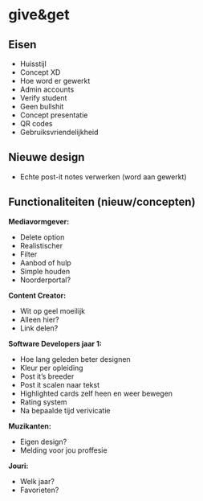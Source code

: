 # give&get

## Eisen

- Huisstijl
- Concept XD
- Hoe word er gewerkt
- Admin accounts
- Verify student
- Geen bullshit
- Concept presentatie
- QR codes
- Gebruiksvriendelijkheid


## Nieuwe design

- Echte post-it notes verwerken (word aan gewerkt)

## Functionaliteiten (nieuw/concepten)

**Mediavormgever:**
- Delete option
- Realistischer 
- Filter
- Aanbod of hulp
- Simple houden
- Noorderportal?

**Content Creator:**
- Wit op geel moeilijk
- Alleen hier?
- Link delen?

**Software Developers jaar 1:**
- Hoe lang geleden beter designen
- Kleur per opleiding
- Post it’s breeder
- Post it scalen naar tekst
- Highlighted cards zelf heen en weer bewegen
- Rating system
- Na bepaalde tijd verivicatie

**Muzikanten:**
- Eigen design?
- Melding voor jou proffesie

**Jouri:**
- Welk jaar?
- Favorieten?

